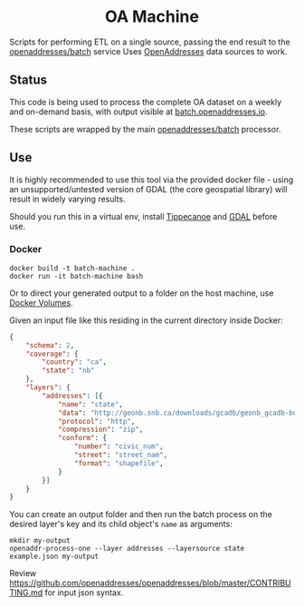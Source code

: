 <h1 align="center">OA Machine</h1>

Scripts for performing ETL on a single source, passing the end result to the [openaddresses/batch](https://github.com/openaddresses/batch) service
Uses [OpenAddresses](https://github.com/openaddresses/openaddresses) data sources to work.

## Status

This code is being used to process the complete OA dataset on a weekly and on-demand
basis, with output visible at [batch.openaddresses.io](https://batch.openaddresses.io).

These scripts are wrapped by the main [openaddresses/batch](https://github.com/openaddresses/batch) processor.

## Use

It is highly recommended to use this tool via the provided docker file - using an unsupported/untested version
of GDAL (the core geospatial library) will result in widely varying results.

Should you run this in a virtual env, install [Tippecanoe](https://github.com/mapbox/tippecanoe.git) and [GDAL](https://pypi.org/project/GDAL/)
before use.

### Docker

```
docker build -t batch-machine .
docker run -it batch-machine bash
```

Or to direct your generated output to a folder on the host machine, use [Docker Volumes](https://docs.docker.com/storage/volumes/).

Given an input file like this residing in the current directory inside Docker:

```example.json
{
    "schema": 2,
    "coverage": {
        "country": "ca",
        "state": "nb"
    },
    "layers": {
        "addresses": [{
            "name": "state",
            "data": "http://geonb.snb.ca/downloads/gcadb/geonb_gcadb-bdavg_shp.zip",
            "protocol": "http",
            "compression": "zip",
            "conform": {
                "number": "civic_num",
                "street": "street_nam",
                "format": "shapefile",
            }
        }]
    }
}
```

You can create an output folder and then run the batch process on the desired layer's key and its child object's `name` as arguments:

```
mkdir my-output
openaddr-process-one --layer addresses --layersource state example.json my-output
```

Review https://github.com/openaddresses/openaddresses/blob/master/CONTRIBUTING.md for input json syntax.
